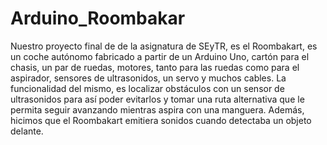 # Arduino_Roombakar
Nuestro proyecto final de de la asignatura de SEyTR, es el Roombakart, es un coche autónomo fabricado a partir de un Arduino Uno, cartón para el chasis, un par de ruedas, motores, tanto para las ruedas como para el aspirador, sensores de ultrasonidos, un servo y muchos cables. La funcionalidad del mismo, es localizar obstáculos con un sensor de ultrasonidos para así poder evitarlos y tomar una ruta alternativa que le permita seguir avanzando mientras aspira con una manguera. Además,  hicimos que el Roombakart emitiera sonidos cuando detectaba un objeto delante.
